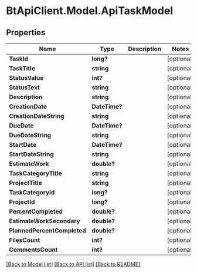 # BtApiClient.Model.ApiTaskModel
## Properties

Name | Type | Description | Notes
------------ | ------------- | ------------- | -------------
**TaskId** | **long?** |  | [optional] 
**TaskTitle** | **string** |  | [optional] 
**StatusValue** | **int?** |  | [optional] 
**StatusText** | **string** |  | [optional] 
**Description** | **string** |  | [optional] 
**CreationDate** | **DateTime?** |  | [optional] 
**CreationDateString** | **string** |  | [optional] 
**DueDate** | **DateTime?** |  | [optional] 
**DueDateString** | **string** |  | [optional] 
**StartDate** | **DateTime?** |  | [optional] 
**StartDateString** | **string** |  | [optional] 
**EstimateWork** | **double?** |  | [optional] 
**TaskCategoryTitle** | **string** |  | [optional] 
**ProjectTitle** | **string** |  | [optional] 
**TaskCategoryId** | **long?** |  | [optional] 
**ProjectId** | **long?** |  | [optional] 
**PercentCompleted** | **double?** |  | [optional] 
**EstimateWorkSecondary** | **double?** |  | [optional] 
**PlannedPercentCompleted** | **double?** |  | [optional] 
**FilesCount** | **int?** |  | [optional] 
**CommentsCount** | **int?** |  | [optional] 

[[Back to Model list]](../README.md#documentation-for-models) [[Back to API list]](../README.md#documentation-for-api-endpoints) [[Back to README]](../README.md)

